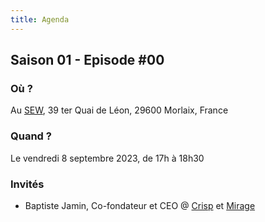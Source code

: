 ```yaml
---
title: Agenda
---
```

## Saison 01 - Episode #00

### Où ? 

Au [SEW](https://www.sew-morlaix.com), 39 ter Quai de Léon, 29600 Morlaix, France

### Quand ?

Le vendredi 8 septembre 2023, de 17h à 18h30

### Invités

- Baptiste Jamin, Co-fondateur et CEO @ [Crisp](https://crisp.chat) et [Mirage](https://mirage-ai.com)
